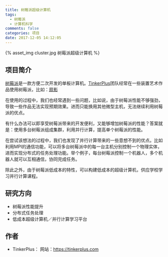 ```yaml
---
title: 树莓派超级计算机
tags:
  - 树莓派
  - 计算机科学
comments: false
categories: 项目
date: 2017-12-05 14:12:05
---
```



{% asset_img cluster.jpg 树莓派超级计算机 %}

## 项目简介

[树莓派](https://raspberrypi.org)是一款方便二次开发的单板计算机。[TinkerPlus](https://tinkerplus.com)团队经常在一些装置艺术作品使用树莓派，比如：[扇影]()

在使用的过程中，我们也经常遇到一些问题，比如说，由于树莓派性能不够强劲，导致一些作品无法实现预期效果。进而只能换用其他微型主机，无法继续利用树莓派的优点。

有什么办法可以即享受树莓派带来的开发便利，又能够增加树莓派的性能？答案就是：使用多台树莓派组成集群，利用并行计算，提高单个树莓派的性能。

在尝试该想法的过程中，我们也发现了并行计算带来的一些意想不到的优点。比如利用MPI的通信功能，可以将多台树莓派中的每一台主机分别控制一个物理实体，进而实现分布式的任务处理功能。举个例子，每台树莓派控制一个机器人，多个机器人就可以互相通信，协同完成任务。

除此之外，由于树莓派低成本的特性，可以构建低成本的超级计算机，供应学校学习并行计算课程。

## 研究方向

- 树莓派性能提升
- 分布式任务处理
- 低成本超级计算机／并行计算学习平台


## 作者

- TinkerPlus：
网站：https://tinkerplus.com
